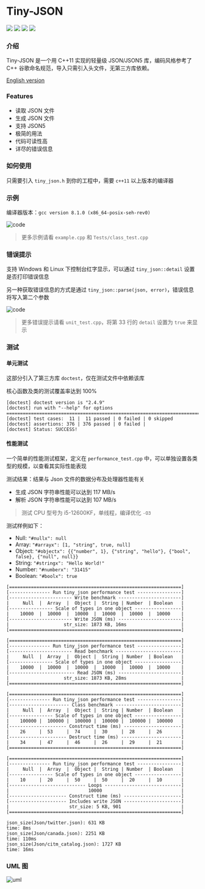 # Tiny-JSON
![](https://img.shields.io/badge/c%2B%2B-11-blue) ![](https://img.shields.io/badge/release-v2.0-blue) ![](https://img.shields.io/badge/coverage-100%25-green) ![](https://img.shields.io/badge/license-mit-blue)

### 介绍
Tiny-JSON 是一个用 C++11 实现的轻量级 JSON/JSON5 库，编码风格参考了 C++ 谷歌命名规范，导入只需引入头文件，无第三方库依赖。

[English version](https://github.com/Syan-Lin/Tiny-JSON/blob/main/README-en.md)

### Features
- 读取 JSON 文件
- 生成 JSON 文件
- 支持 JSON5
- 极简的用法
- 代码可读性高
- 详尽的错误信息

### 如何使用
只需要引入 `tiny_json.h` 到你的工程中，需要 `c++11` 以上版本的编译器

### 示例
编译器版本：`gcc version 8.1.0 (x86_64-posix-seh-rev0)`

![code](Res/example.png)

>更多示例请看 `example.cpp` 和 `Tests/class_test.cpp`

### 错误提示
支持 Windows 和 Linux 下控制台红字显示，可以通过 `tiny_json::detail` 设置是否打印错误信息

另一种获取错误信息的方式是通过 `tiny_json::parse(json, error)`，错误信息将写入第二个参数

![code](Res/error.png)

>更多错误提示请看 `unit_test.cpp`，将第 33 行的 `detail` 设置为 `true` 来显示

### 测试
#### 单元测试
这部分引入了第三方库 `doctest`，仅在测试文件中依赖该库

核心函数及类的测试覆盖率达到 100%
```
[doctest] doctest version is "2.4.9"
[doctest] run with "--help" for options
===============================================================================
[doctest] test cases:  11 |  11 passed | 0 failed | 0 skipped
[doctest] assertions: 376 | 376 passed | 0 failed |
[doctest] Status: SUCCESS!
```

#### 性能测试
一个简单的性能测试框架，定义在 `performance_test.cpp` 中，可以单独设置各类型的规模，以查看其实际性能表现

测试结果：结果与 Json 文件的数据分布及处理器性能有关
- 生成 JSON 字符串性能可以达到 117 MB/s
- 解析 JSON 字符串性能可以达到 107 MB/s

>测试 CPU 型号为 i5-12600KF，单线程，编译优化 `-O3`

测试样例如下：
- Null: `"#nullx": null`
- Array: `"#arrayx": [1, "string", true, null]`
- Object: `"#objectx": {{"number", 1}, {"string", "hello"}, {"bool", false}, {"null", null}}`
- String: `"#stringx": "Hello World!"`
- Number: `"#numberx": "31415"`
- Boolean: `"#boolx": true`
```
[===============================================================]
[--------------- Run tiny_json performance test ----------------]
[----------------------- Write benchmark -----------------------]
|     Null  |  Array  |  Object |  String | Number  | Boolean   |
[---------------- Scale of types in one object -----------------]
|    10000  |  10000  |  10000  |  10000  |  10000  |  10000    |
[----------------------- Write JSON (ms) -----------------------]
|                    str_size: 1873 KB, 16ms                    |
[===============================================================]

[===============================================================]
[--------------- Run tiny_json performance test ----------------]
[----------------------- Read benchmark ------------------------]
|     Null  |  Array  |  Object |  String | Number  | Boolean   |
[---------------- Scale of types in one object -----------------]
|    10000  |  10000  |  10000  |  10000  |  10000  |  10000    |
[------------------------ Read JSON (ms) -----------------------]
|                    str_size: 1873 KB, 28ms                    |
[===============================================================]

[===============================================================]
[--------------- Run tiny_json performance test ----------------]
[---------------------- Class benchmark ------------------------]
|     Null  |  Array  |  Object |  String | Number  | Boolean   |
[---------------- Scale of types in one object -----------------]
|    100000 |  100000 |  100000 |  100000 |  100000 |  100000   |
[--------------------- Construct time (ms) ---------------------]
|    26     |  53     |  74     |  30     |  28     |  26       |
[--------------------- Destruct time (ms) ----------------------]
|    34     |  47     |  46     |  26     |  29     |  21       |
[===============================================================]

[===============================================================]
[--------------- Run tiny_json performance test ----------------]
|     Null  |  Array  |  Object |  String | Number  | Boolean   |
[---------------- Scale of types in one object -----------------]
|    10     |  20     |  50     |  50     |  20     |  10       |
[---------------------------- Loops ----------------------------]
|                             10000                             |
[--------------------- Construct time (ms) ---------------------]
[--------------------- Includes write JSON ---------------------]
|                      str_size: 5 KB, 901                      |
[===============================================================]

json_size(Json/twitter.json): 631 KB
time: 8ms
json_size(Json/canada.json): 2251 KB
time: 110ms
json_size(Json/citm_catalog.json): 1727 KB
time: 16ms
```

### UML 图
![uml](Res/uml.jpg)
